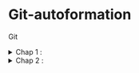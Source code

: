 # Git-autoformation
Git

<details>
<summary>Chap 1 :</summary>

``` 
git config --list 
git clone 
git branch
* master
git branch starfish
git checkout starfish
git commit -m "first commit"
git push
git pull
```
</details>

<details>
<summary>Chap 2 :</summary>

``` 
git branch starfish
git branch -d starfish
git add note.txt
git commit -m "second commit"
```
</details>